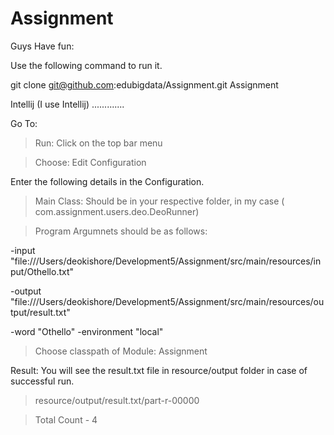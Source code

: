 # Assignment
Guys Have fun:

Use the following command to run it.

git clone git@github.com:edubigdata/Assignment.git Assignment

Intellij (I use Intellij)
.............

Go To:
> Run: Click on the top bar menu

> Choose: Edit Configuration

Enter the following details in the Configuration.

> Main Class: Should be in your respective folder, in my case ( com.assignment.users.deo.DeoRunner)

> Program Argumnets should be as follows:

-input "file:///Users/deokishore/Development5/Assignment/src/main/resources/input/Othello.txt"

-output "file:///Users/deokishore/Development5/Assignment/src/main/resources/output/result.txt"

-word "Othello" -environment "local"

>Choose classpath of Module:
 Assignment


Result: You will see the result.txt file in resource/output folder in case of successful run.

> resource/output/result.txt/part-r-00000

> Total Count - 4
